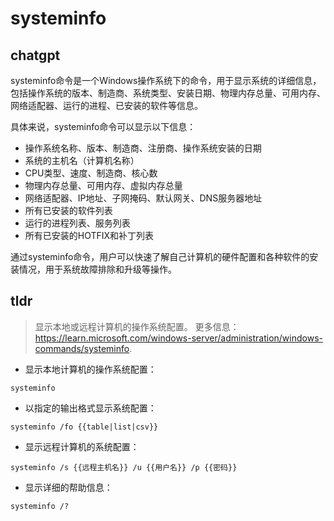# systeminfo 
## chatgpt 
systeminfo命令是一个Windows操作系统下的命令，用于显示系统的详细信息，包括操作系统的版本、制造商、系统类型、安装日期、物理内存总量、可用内存、网络适配器、运行的进程、已安装的软件等信息。

具体来说，systeminfo命令可以显示以下信息：

- 操作系统名称、版本、制造商、注册商、操作系统安装的日期
- 系统的主机名（计算机名称）
- CPU类型、速度、制造商、核心数
- 物理内存总量、可用内存、虚拟内存总量
- 网络适配器、IP地址、子网掩码、默认网关、DNS服务器地址
- 所有已安装的软件列表
- 运行的进程列表、服务列表
- 所有已安装的HOTFIX和补丁列表

通过systeminfo命令，用户可以快速了解自己计算机的硬件配置和各种软件的安装情况，用于系统故障排除和升级等操作。 

## tldr 
 
> 显示本地或远程计算机的操作系统配置。
> 更多信息：<https://learn.microsoft.com/windows-server/administration/windows-commands/systeminfo>.

- 显示本地计算机的操作系统配置：

`systeminfo`

- 以指定的输出格式显示系统配置：

`systeminfo /fo {{table|list|csv}}`

- 显示远程计算机的系统配置：

`systeminfo /s {{远程主机名}} /u {{用户名}} /p {{密码}}`

- 显示详细的帮助信息：

`systeminfo /?`
